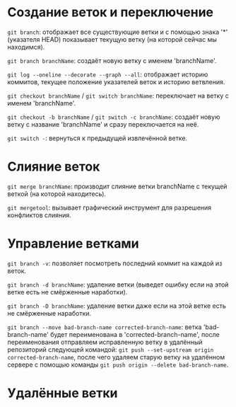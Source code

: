 # Создание веток и переключение
`git branch`: отображает все существующие ветки и с помощью знака '*' (указателя HEAD) показывает текущую ветку (на которой сейчас мы находимся).

`git branch branchName`: создаёт новую ветку с именем 'branchName'.

`git log --oneline --decorate --graph --all`: отображает историю коммитов, текущее положение указателей веток и историю ветвления.

`git checkout branchName` / `git switch branchName`: переключает на ветку с именем 'branchName'.

`git checkout -b branchName` / `git switch -с branchName`:  создаёт новую ветку с название 'branchName' и сразу переключается на неё. 

`git switch -`: вернуться к предыдущей извлечённой ветке.

# Слияние веток
`git merge branchName`: производит слияние ветки branchName с текущей веткой (на которой находитесь).

`git mergetool`: вызывает графический инструмент для разрешения конфликтов слияния.

# Управление ветками
`git branch -v`:  позволяет посмотреть последний коммит на каждой из веток.

`git branch -d branchName`:  удаление ветки (выведет ошибку если на этой ветке есть не смёрженные наработки).

`git branch -D branchName`:  удаление ветки даже если на этой ветке есть не смёрженные наработки.

`git branch --move bad-branch-name corrected-branch-name`:  ветка 'bad-branch-name' будет переименована в 'corrected-branch-name', после переименования отправляем исправленную ветку в удалённый репозиторий следующей командой: `git push --set-upstream origin corrected-branch-name`, после чего удаляем старую ветку на удалённом сервере с помощью команды `git push origin --delete bad-branch-name`.

# Удалённые ветки

